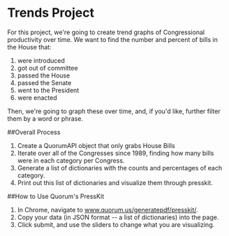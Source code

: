 # Trends Project
For this project, we're going to create trend graphs of Congressional productivity over time. We want to find the number and percent of bills in the House that:

1. were introduced
2. got out of committee
3. passed the House
4. passed the Senate
5. went to the President
6. were enacted

Then, we're going to graph these over time, and, if you'd like, further filter them by a word or phrase.

##Overall Process
1. Create a QuorumAPI object that only grabs House Bills
2. Iterate over all of the Congresses since 1989, finding how many bills were in each category per Congress.
3. Generate a list of dictionaries with the counts and percentages of each category.
4. Print out this list of dictionaries and visualize them through presskit.

##How to Use Quorum's PressKit
1. In Chrome, navigate to www.quorum.us/generatepdf/presskit/.
2. Copy your data (in JSON format -- a list of dictionaries) into the page.
3. Click submit, and use the sliders to change what you are visualizing.